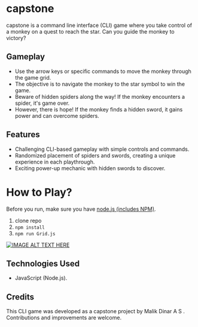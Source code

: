 # capstone

capstone is a command line interface (CLI) game where you take control of a monkey on a quest to reach the star. Can you guide the monkey to victory?

## Gameplay

- Use the arrow keys or specific commands to move the monkey through the game grid.
- The objective is to navigate the monkey to the star symbol to win the game.
- Beware of hidden spiders along the way! If the monkey encounters a spider, it's game over.
- However, there is hope! If the monkey finds a hidden sword, it gains power and can overcome spiders.

## Features

- Challenging CLI-based gameplay with simple controls and commands.
- Randomized placement of spiders and swords, creating a unique experience in each playthrough.
- Exciting power-up mechanic with hidden swords to discover.

# How to Play?

Before you run, make sure you have [node.js (includes NPM)](https://nodejs.org/en/download/).

1. clone repo
2. `npm install`
3. `npm run Grid.js` 

[![IMAGE ALT TEXT HERE](https://img.youtube.com/vi/zpxz0xdK2c4/0.jpg)](https://www.youtube.com/watch?v=zpxz0xdK2c4)

## Technologies Used

- JavaScript (Node.js).

## Credits

This CLI game was developed as a capstone project by Malik Dinar A S . Contributions and improvements are welcome.
